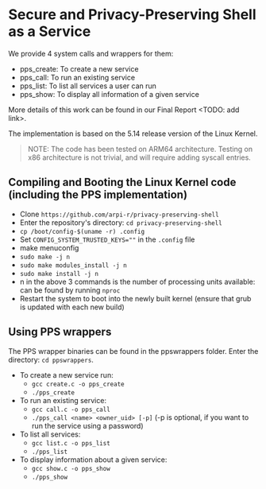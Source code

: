 # Secure and Privacy-Preserving Shell as a Service

We provide 4 system calls and wrappers for them:

 - pps_create: To create a new service
 - pps_call: To run an existing service
 - pps_list: To list all services a user can run
 - pps_show: To display all information of a given service

More details of this work can be found in our Final Report <TODO: add link>.

The implementation is based on the 5.14 release version of the Linux Kernel.

> NOTE: The code has been tested on ARM64 architecture. Testing on x86
> architecture is not trivial, and will require adding syscall entries.

## Compiling and Booting the Linux Kernel code (including the PPS implementation)

 - Clone `https://github.com/arpi-r/privacy-preserving-shell`
 - Enter the repository's directory: `cd privacy-preserving-shell`
 - `cp /boot/config-$(uname -r) .config`
 - Set `CONFIG_SYSTEM_TRUSTED_KEYS=""` in the `.config` file
 - make menuconfig
 - `sudo make -j n`
 - `sudo make modules_install -j n`
 - `sudo make install -j n`
 - n in the above 3 commands is the number of processing units available: can be found by running `nproc`
 - Restart the system to boot into the newly built kernel (ensure that grub is updated with each new build)
 
## Using PPS wrappers

The PPS wrapper binaries can be found in the ppswrappers folder. Enter the directory: `cd ppswrappers`.

 - To create a new service run: 
	 - `gcc create.c -o pps_create`
	 - `./pps_create`
 - To run an existing service: 
	 - `gcc call.c -o pps_call`
	 - `./pps_call <name> <owner_uid> [-p]` (-p is optional, if you want to run the service using a password)
 - To list all services: 
	 - `gcc list.c -o pps_list`
	 - `./pps_list`
 - To display information about a given service: 
	 - `gcc show.c -o pps_show`
	 - `./pps_show`
